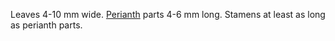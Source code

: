 Leaves 4-10 mm wide. [Perianth](./g/perianth.html) parts 4-6 mm long. Stamens at least as long as perianth parts.
